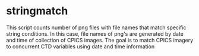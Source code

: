 # stringmatch
This script counts number of png files with file names that match specific string conditions. In this case, file names of png's are generated by date and time of collection of CPICS images. The goal is to match CPICS imagery to concurrent CTD variables using date and time information
